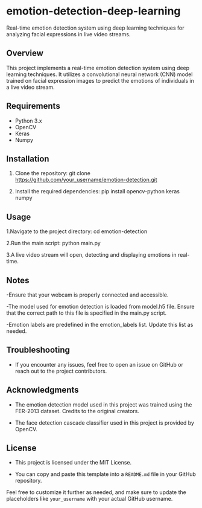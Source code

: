 # emotion-detection-deep-learning
Real-time emotion detection system using deep learning techniques for analyzing facial expressions in live video streams.


## Overview
This project implements a real-time emotion detection system using deep learning techniques. It utilizes a convolutional neural network (CNN) model trained on facial expression images to predict the emotions of individuals in a live video stream.

## Requirements
- Python 3.x
- OpenCV
- Keras
- Numpy

## Installation
1. Clone the repository:
       git clone https://github.com/your_username/emotion-detection.git

2. Install the required dependencies:
      pip install opencv-python keras numpy

## Usage
1.Navigate to the project directory:
    cd emotion-detection
   
2.Run the main script:
    python main.py
    
3.A live video stream will open, detecting and displaying emotions in real-time.

## Notes
-Ensure that your webcam is properly connected and accessible.

-The model used for emotion detection is loaded from model.h5 file. Ensure that the correct path to this file is specified in the main.py script.

-Emotion labels are predefined in the emotion_labels list. Update this list as needed.

## Troubleshooting
- If you encounter any issues, feel free to open an issue on GitHub or reach out to the project contributors.

## Acknowledgments
- The emotion detection model used in this project was trained using the FER-2013 dataset. Credits to the original creators.

- The face detection cascade classifier used in this project is provided by OpenCV.

## License
- This project is licensed under the MIT License.

- You can copy and paste this template into a `README.md` file in your GitHub repository.

Feel free to customize it further as needed, and make sure to update the placeholders like `your_username` with your actual GitHub username.
